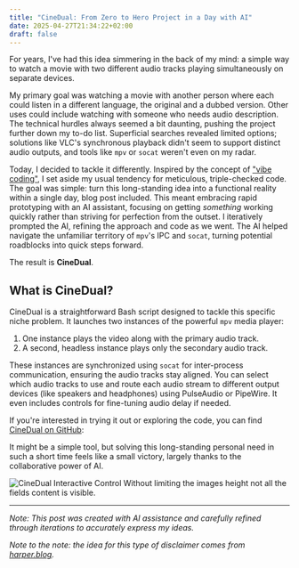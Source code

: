 ```yaml
---
title: "CineDual: From Zero to Hero Project in a Day with AI"
date: 2025-04-27T21:34:22+02:00
draft: false
---
```


For years, I've had this idea simmering in the back of my mind: a simple way to watch a movie with two different audio tracks playing simultaneously on separate devices.

<!--more-->

My primary goal was watching a movie with another person where each could listen in a different language, the original and a dubbed version. Other uses could include watching with someone who needs audio description. The technical hurdles always seemed a bit daunting, pushing the project further down my to-do list. Superficial searches revealed limited options; solutions like VLC's synchronous playback didn't seem to support distinct audio outputs, and tools like `mpv` or `socat` weren't even on my radar.

Today, I decided to tackle it differently. Inspired by the concept of ["vibe coding"](https://simonwillison.net/2025/Mar/19/vibe-coding/), I set aside my usual tendency for meticulous, triple-checked code. The goal was simple: turn this long-standing idea into a functional reality within a single day, blog post included. This meant embracing rapid prototyping with an AI assistant, focusing on getting *something* working quickly rather than striving for perfection from the outset. I iteratively prompted the AI, refining the approach and code as we went. The AI helped navigate the unfamiliar territory of `mpv`'s IPC and `socat`, turning potential roadblocks into quick steps forward.

The result is **CineDual**.

## What is CineDual?

CineDual is a straightforward Bash script designed to tackle this specific niche problem. It launches two instances of the powerful `mpv` media player:

1.  One instance plays the video along with the primary audio track.
2.  A second, headless instance plays only the secondary audio track.

These instances are synchronized using `socat` for inter-process communication, ensuring the audio tracks stay aligned. You can select which audio tracks to use and route each audio stream to different output devices (like speakers and headphones) using PulseAudio or PipeWire. It even includes controls for fine-tuning audio delay if needed.

If you're interested in trying it out or exploring the code, you can find [CineDual on GitHub](https://github.com/simgunz/cinedual):

It might be a simple tool, but solving this long-standing personal need in such a short time feels like a small victory, largely thanks to the collaborative power of AI.

![CineDual Interactive Control](/images/cinedual-interactive-control.png)
Without limiting the images height not all the fields content is visible.

---

*Note: This post was created with AI assistance and carefully refined through iterations to accurately express my ideas.*

*Note to the note: the idea for this type of disclaimer comes from [harper.blog](https://harper.blog).*
